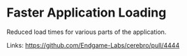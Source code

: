 # Faster Application Loading

Reduced load times for various parts of the application.

Links:
https://github.com/Endgame-Labs/cerebro/pull/4444
